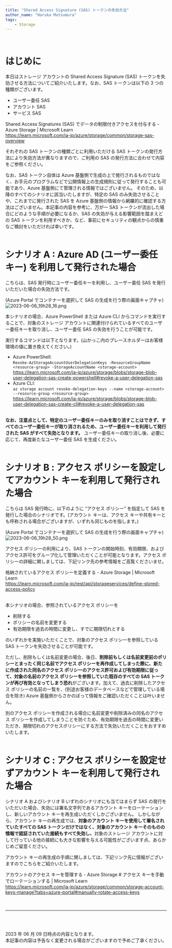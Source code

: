 ```yaml
---
title: "Shared Access Signature (SAS) トークンの失効方法"
author_name: "Haruka Matsumura"
tags:
    - Storage
---
```


<br>

# はじめに
本日はストレージ アカウントの Shared Access Signature (SAS) トークンを失効させる方法についてご紹介いたします。なお、SAS トークンは以下の 3 つの種類がございます。<br>

- ユーザー委任 SAS
- アカウント SAS
- サービス SAS

Shared Access Signatures (SAS) でデータの制限付きアクセスを付与する - Azure Storage | Microsoft Learn<br>
<https://learn.microsoft.com/ja-jp/azure/storage/common/storage-sas-overview>

それぞれの SAS トークンの種類ごとに利用いただける SAS トークンの発行方法により失効方法が異なりますので、ご利用の SAS の発行方法に合わせて内容をご参照ください。

なお、SAS トークン自体は Azure 基盤側で生成の上で発行されるものではなく、お手元のプログラムなどで公開情報上の生成規則に従って発行することも可能であり、Azure 基盤側にて管理される情報ではございません。
そのため、以降のすべてのシナリオに該当いたしますが、特定の SAS のみ失効させることや、これまでに発行された SAS を Azure 基盤側の情報から網羅的に確認する方法はございません。本記事の内容を参考に、万が一 SAS トークンが流出した場合にどのような手順が必要になるか、SAS の失効が与える影響範囲を踏まえどの SAS トークンを利用すべきか、など、事前にセキュリティの観点からの慎重なご検討をいただければ幸いです。<br>
<br>

# シナリオ A : Azure AD (ユーザー委任キー) を利用して発行された場合
こちらは、SAS 発行時にユーザー委任キーを利用し、ユーザー委任 SAS を発行いただいた場合の失効方法です。

(Azure Portal でコンテナーを選択して SAS の生成を行う際の画面キャプチャ)<br>
![2023-06-06_19h28_16.png]({{site.baseurl}}/media/2023/06/2023-06-06_19h28_16.png)

本シナリオの場合、Azure PowerShell または Azure CLI からコマンドを実行することで、対象のストレージ アカウントに関連付けられているすべてのユーザー委任キーを取り消し、ユーザー委任 SAS の失効を行うことが可能です。

実行するコマンドは以下となります。(山かっこ内のプレースホルダーはお客様環境の値に置き換えてください。)

- Azure PowerShell: <br>
`Revoke-AzStorageAccountUserDelegationKeys -ResourceGroupName <resource-group> -StorageAccountName <storage-account>`<br>
<https://learn.microsoft.com/ja-jp/azure/storage/blobs/storage-blob-user-delegation-sas-create-powershell#revoke-a-user-delegation-sas>
- Azure CLI:<br>
`az storage account revoke-delegation-keys --name <storage-account>  --resource-group <resource-group>`<br>
<https://learn.microsoft.com/ja-jp/azure/storage/blobs/storage-blob-user-delegation-sas-create-cli#revoke-a-user-delegation-sas>

<br>
<b>なお、注意点として、特定のユーザー委任キーのみを取り消すことはできず、すべてのユーザー委任キーが取り消されるため、ユーザー委任キーを利用して発行された SAS がすべて失効となります。</b> ユーザー委任キーの取り消し後、必要に応じて、再度新たなユーザー委任 SAS を生成ください。<br>
<br>

# シナリオ B : アクセス ポリシーを設定してアカウント キーを利用して発行された場合
こちらは SAS 発行時に、以下のように “アクセス ポリシー” を指定して SAS を発行した場合のシナリオです。(アカウント キーは、アクセス キーや共有キーとも呼称される場合がございますが、いずれも同じものを指します。)

(Azure Portal でコンテナーを選択して SAS の生成を行う際の画面キャプチャ)<br>
![2023-06-06_19h28_50.png]({{site.baseurl}}/media/2023/06/2023-06-06_19h28_50.png)

アクセス ポリシーの利用により、SAS トークンの開始時刻、有効期限、およびアクセス許可をグループ化して管理いただくことが可能となります。アクセス ポリシーの詳細に関しましては、下記リンク先の参考情報をご高覧くださいませ。

格納されているアクセス ポリシーを定義する - Azure Storage | Microsoft Learn<br>
<https://learn.microsoft.com/ja-jp/rest/api/storageservices/define-stored-access-policy>

<br>
本シナリオの場合、参照されているアクセス ポリシーを

- 削除する
- ポリシーの名前を変更する
- 有効期限を過去の時間に変更し、すでに期限切れとする

のいずれかを実施いただくことで、対象のアクセス ポリシーを参照している SAS トークンを失効させることが可能です。
 
ただし、削除もしくは名前変更の場合、後日、<b>削除前もしくは名前変更前のポリシーとまったく同じ名前でアクセス ポリシーを再作成してしまった際に、新たに作成された同名のアクセス ポリシーのアクセス許可および有効期限に従って、対象の名前のアクセス ポリシーを参照していた既存のすべての SAS トークンが再び有効となってしまう恐れ</b>がございます。加えて、過去に削除したアクセス ポリシーの名前の一覧を、(別途お客様のデータベースなどで管理している場合を除き) Azure 基盤側からさかのぼって情報をご確認いただくことは叶いません。

別のアクセス ポリシーを作成される場合に名前変更や削除済みの同名のアクセス ポリシーを作成してしまうことを防ぐため、有効期限を過去の時間に変更いただき、期限切れのアクセスポリシーにする方法で失効いただくことをおすすめいたします。<br>
<br>

# シナリオ C : アクセス ポリシーを設定せずアカウント キーを利用して発行された場合
シナリオ A およびシナリオ B いずれのシナリオにも当てはまらず SAS の発行をいただいた場合、失効には署名文字列であるアカウント キーをローテーションし、新しいアカウント キーを再生成いただくしかございません。
しかしながら、アカウント キーの再生成では、<b>対象のアカウント キーを使用して署名されていたすべての SAS トークンだけではなく、対象のアカウント キーそのものの情報で認証されていた接続もすべて失効し、</b>対象のストレージ アカウントに対して行っている他の接続にも大きな影響を与える可能性がございます点、あらかじめご留意ください。

アカウント キーの再生成の手順に関しましては、下記リンク先に情報がございますのでこちらをご紹介いたします。

アカウントのアクセス キーを管理する - Azure Storage # アクセス キーを手動でローテーションする |  Microsoft Learn<br>
<https://learn.microsoft.com/ja-jp/azure/storage/common/storage-account-keys-manage?tabs=azure-portal#manually-rotate-access-keys><br>
<br>
<br>

---

<br>
<br>

2023 年 06 月 09 日時点の内容となります。<br>
本記事の内容は予告なく変更される場合がございますので予めご了承ください。

<br>
<br>